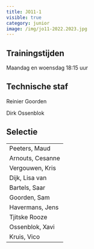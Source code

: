 ```yaml
---
title: JO11-1
visible: true
category: junior
image: /img/jo11-2022.2023.jpg
---
```

## Trainingstijden

Maandag en woensdag 18:15 uur

## Technische staf

Reinier Goorden

Dirk Ossenblok

## Selectie

<!--StartFragment-->

|                                   |
| --------------------------------- |
| <!--StartFragment-->Peeters, Maud |
| Arnouts, Cesanne                  |
| Vergouwen, Kris                   |
| Dijk, Lisa van                    |
| Bartels, Saar                     |
| Goorden, Sam                      |
| Havermans, Jens                   |
| Tjitske Rooze                     |
| Ossenblok, Xavi                   |
| Kruis, Vico<!--EndFragment-->     |

<!--EndFragment-->